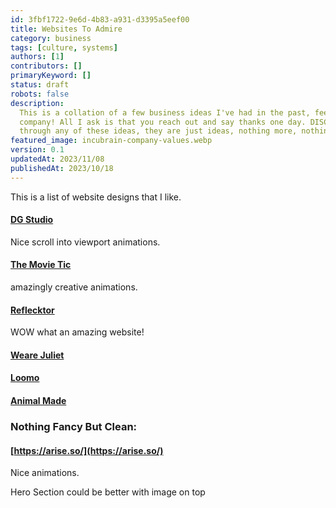 ```yaml
---
id: 3fbf1722-9e6d-4b83-a931-d3395a5eef00
title: Websites To Admire
category: business
tags: [culture, systems]
authors: [1]
contributors: []
primaryKeyword: []
status: draft
robots: false
description:
  This is a collation of a few business ideas I've had in the past, feel use one and start your own
  company! All I ask is that you reach out and say thanks one day. DISCLAIMER - We have not though
  through any of these ideas, they are just ideas, nothing more, nothing less.
featured_image: incubrain-company-values.webp
version: 0.1
updatedAt: 2023/11/08
publishedAt: 2023/10/18
---
```


This is a list of website designs that I like.

#### [DG Studio](https://www.dgstudio.com/)

Nice scroll into viewport animations.

#### [The Movie Tic](https://themovetic.com/)

amazingly creative animations.

#### [Reflecktor](https://reflektor.digital/)

WOW what an amazing website!

#### [Weare Juliet](https://www.wearejuliet.com/)

#### [Loomo](https://loomo.ca/)

#### [Animal Made](https://animalmade.com/)

### Nothing Fancy But Clean:

#### [https://arise.so/](https://arise.so/)

Nice animations.

Hero Section could be better with image on top
